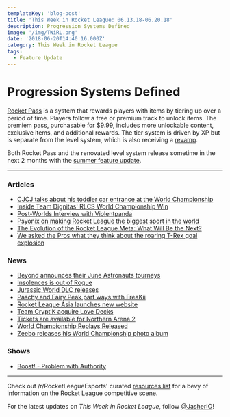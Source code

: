 ```yaml
---
templateKey: 'blog-post'
title: 'This Week in Rocket League: 06.13.18-06.20.18'
description: Progression Systems Defined
image: '/img/TWiRL.png'
date: '2018-06-20T14:40:16.000Z'
category: This Week in Rocket League
tags:
  - Feature Update
---
```


# Progression Systems Defined
[Rocket Pass](https://www.rocketleague.com/news/rocket-pass-a-closer-look/) is a system that rewards players with items by tiering up over a period of time. Players follow a free or premium track to unlock items. The premiem pass, purchasable for $9.99, includes more unlockable content, exclusive items, and additional rewards. The tier system is driven by XP but is separate from the level system, which is also receiving a [revamp](https://www.rocketleague.com/news/incoming-changes-to-xp-and-level-progression/). 

Both Rocket Pass and the renovated level system release sometime in the next 2 months with the [summer feature update](https://www.rocketleague.com/news/rocket-league-roadmap-summer-2018/). 

---

### Articles

* [CJCJ talks about his toddler car entrance at the World Championship](http://rocketeers.gg/interview-cjcj-tainted-minds-little-car/)
* [Inside Team Dignitas' RLCS World Championship Win](https://www.redbull.com/us-en/team-dignitas-rlcs-champions-interview)
* [Post-Worlds Interview with Violentpanda](http://team-dignitas.net/articles/news/rocket-league/12627/post-worlds-interview-with-violentpanda-)
* [Psyonix on making Rocket League the biggest sport in the world](https://www.redbull.com/int-en/rocket-league-esports-rlcs-josh-watson-interview)
* [The Evolution of the Rocket League Meta: What Will Be the Next?](http://team-dignitas.net/articles/blogs/rocket-league/12558/the-evolution-of-the-rocket-league-meta-what-will-be-the-next)
* [We asked the Pros what they think about the roaring T-Rex goal explosion](http://rocketeers.gg/jurassic-world-dlc-rocket-league-pro-players-goal-explosion/)

### News

* [Beyond announces their June Astronauts tourneys](https://twitter.com/TeamBeyondnet/status/1008805729183191042)
* [Insolences is out of Rogue](http://rocketeers.gg/insolences-rogue-split-jacob/)
* [Jurassic World DLC releases](https://twitter.com/RocketLeague/status/1006594181542735873)
* [Paschy and Fairy Peak part ways with FreaKii](https://octane.gg/news/paschy-and-fairy-peak-part-ways-with-freakii/)
* [Rocket League Asia launches new website](https://rocketleagueasia.com/welcome-to-the-new-website/)
* [Team CryptiK acquire Love Decks](https://octane.gg/news/team-cryptik-acquire-love-decks/)
* [Tickets are available for Northern Arena 2](https://www.eventbrite.com/e/northern-arena-rocket-league-invitational-2018-tickets-47004477658)
* [World Championship Replays Released](https://www.reddit.com/r/RocketLeagueEsports/comments/8r3d9a/rlcs_s5_world_championship_replays/)
* [Zeebo releases his World Championship photo album](https://twitter.com/ZeeboDesigns/status/1008062370286067712)

### Shows

* [Boost! - Problem with Authority](https://www.youtube.com/watch?v=EcA_kQt0-NM)

---

Check out /r/RocketLeagueEsports' curated [resources list](https://www.reddit.com/r/RocketLeagueEsports/wiki/links) for a bevy of information on the Rocket League competitive scene.

For the latest updates on *This Week in Rocket League*, follow [@JasherIO](https://twitter.com/JasherIO)! 